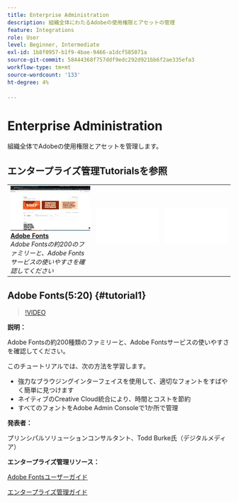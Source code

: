 ```yaml
---
title: Enterprise Administration
description: 組織全体にわたるAdobeの使用権限とアセットの管理
feature: Integrations
role: User
level: Beginner, Intermediate
exl-id: 1b8f0957-b1f9-4bae-9466-a1dcf585071a
source-git-commit: 58444368f757ddf9edc292d921bb6f2ae335efa3
workflow-type: tm+mt
source-wordcount: '133'
ht-degree: 4%

---
```


# Enterprise Administration

組織全体でAdobeの使用権限とアセットを管理します。

## エンタープライズ管理Tutorialsを参照

<table style="table-layout:fixed">
<tr>
 <td>
   <a href="enterprise.md#tutorial1">
      <img alt="Adobe Fonts" src="../assets/fonts_burke_thumbnail.jpg" />
   </a>
    <div>
   <a href="enterprise.md#tutorial1"><strong>Adobe Fonts</strong></a>
    </div>
    <em>Adobe Fontsの約200のファミリーと、Adobe Fontsサービスの使いやすさを確認してください</em>
    <br>
  </td>
  <td>
    <img alt="スペーサー" src="../assets/Whitespacer.png" />
    <div>
    <br>
  </td>
  <td>
    <img alt="スペーサー" src="../assets/Whitespacer.png" />
    <div>
    <br>
  </td>
</tr>
</table>

## Adobe Fonts(5:20) {#tutorial1}

>[!VIDEO](https://video.tv.adobe.com/v/328226?hidetitle=true)

**説明：**

Adobe Fontsの約200種類のファミリーと、Adobe Fontsサービスの使いやすさを確認してください。

このチュートリアルでは、次の方法を学習します。
* 強力なブラウジングインターフェイスを使用して、適切なフォントをすばやく簡単に見つけます
* ネイティブのCreative Cloud統合により、時間とコストを節約
* すべてのフォントをAdobe Admin Consoleで1か所で管理

**発表者：**

プリンシパルソリューションコンサルタント、Todd Burke氏（デジタルメディア）

**エンタープライズ管理リソース：**

[Adobe Fontsユーザーガイド](https://helpx.adobe.com/fonts/user-guide.html)

[エンタープライズ管理ガイド](https://helpx.adobe.com/enterprise/admin-guide.html)
